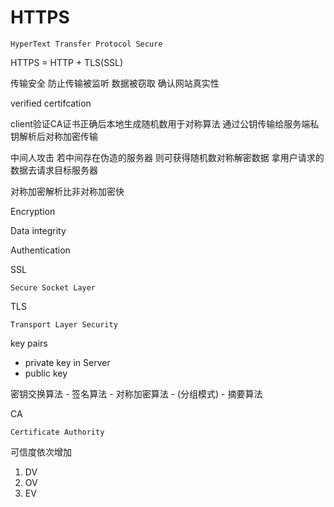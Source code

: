 # HTTPS

`HyperText Transfer Protocol Secure`

HTTPS = HTTP + TLS(SSL)

传输安全 防止传输被监听 数据被窃取 确认网站真实性



verified certifcation

client验证CA证书正确后本地生成随机数用于对称算法 通过公钥传输给服务端私钥解析后对称加密传输

中间人攻击 若中间存在伪造的服务器 则可获得随机数对称解密数据 拿用户请求的数据去请求目标服务器

对称加密解析比非对称加密快



Encryption

Data integrity

Authentication





SSL

`Secure Socket Layer`

TLS

`Transport Layer Security`



key pairs

- private key in Server
- public key



密钥交换算法 - 签名算法 - 对称加密算法 - (分组模式) - 摘要算法



CA

`Certificate Authority`

可信度依次增加

1. DV
2. OV
3. EV